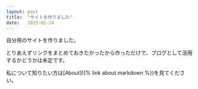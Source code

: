 ```yaml
---
layout: post
title:  "サイトを作りました"
date:   2023-02-24
---
```

自分用のサイトを作りました。

とりあえずリンクをまとめておきたかったから作っただけで、ブログとして活用するかどうかは未定です。

私について知りたい方は[About]({% link about.markdown %})を見てください。
